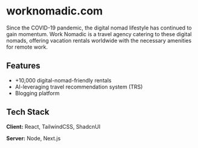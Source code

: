 # worknomadic.com

Since the COVID-19 pandemic, the digital nomad lifestyle has continued to gain momentum. Work Nomadic is a travel agency catering to these digital nomads, offering vacation rentals worldwide with the necessary amenities for remote work.

## Features

- +10,000 digital-nomad-friendly rentals
- AI-leveraging travel recommendation system (TRS)
- Blogging platform

## Tech Stack

**Client:** React, TailwindCSS, ShadcnUI

**Server:** Node, Next.js
